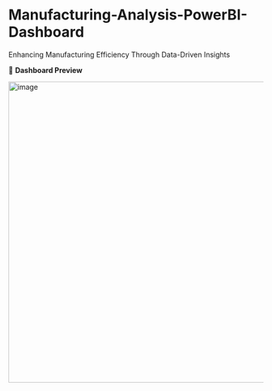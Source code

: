 # Manufacturing-Analysis-PowerBI-Dashboard
Enhancing Manufacturing Efficiency Through Data-Driven Insights

📸 **Dashboard Preview**

<img width="1065" height="595" alt="image" src="https://github.com/user-attachments/assets/dadcf182-942c-4a2c-ae06-a937613b7fbc" />


